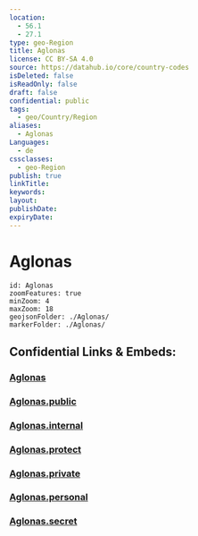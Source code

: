 ```yaml
---
location:
  - 56.1
  - 27.1
type: geo-Region
title: Aglonas
license: CC BY-SA 4.0
source: https://datahub.io/core/country-codes
isDeleted: false
isReadOnly: false
draft: false
confidential: public
tags:
  - geo/Country/Region
aliases:
  - Aglonas
Languages:
  - de
cssclasses:
  - geo-Region
publish: true
linkTitle:
keywords:
layout:
publishDate:
expiryDate:
---
```


# Aglonas

```leaflet
id: Aglonas
zoomFeatures: true 
minZoom: 4 
maxZoom: 18
geojsonFolder: ./Aglonas/
markerFolder: ./Aglonas/
```


## Confidential Links & Embeds: 

### [Aglonas](/_Standards/Earth/Continent/Europe/Europe~North/Latvia/Counties/Aglonas.md) 

### [Aglonas.public](/_public/Earth/Continent/Europe/Europe~North/Latvia/Counties/Aglonas.public.md) 

### [Aglonas.internal](/_internal/Earth/Continent/Europe/Europe~North/Latvia/Counties/Aglonas.internal.md) 

### [Aglonas.protect](/_protect/Earth/Continent/Europe/Europe~North/Latvia/Counties/Aglonas.protect.md) 

### [Aglonas.private](/_private/Earth/Continent/Europe/Europe~North/Latvia/Counties/Aglonas.private.md) 

### [Aglonas.personal](/_personal/Earth/Continent/Europe/Europe~North/Latvia/Counties/Aglonas.personal.md) 

### [Aglonas.secret](/_secret/Earth/Continent/Europe/Europe~North/Latvia/Counties/Aglonas.secret.md)

